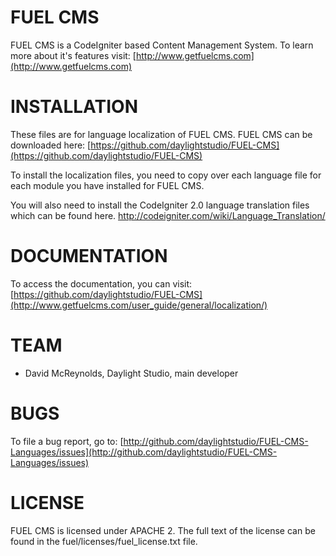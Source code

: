 # FUEL CMS
FUEL CMS is a CodeIgniter based Content Management System. To learn more about
it's features visit:
[http://www.getfuelcms.com](http://www.getfuelcms.com)


# INSTALLATION
These files are for language localization of FUEL CMS. 
FUEL CMS can be downloaded here:
[https://github.com/daylightstudio/FUEL-CMS](https://github.com/daylightstudio/FUEL-CMS)

To install the localization files, you need to copy 
over each language file for each module you have installed for 
FUEL CMS.

You will also need to install the CodeIgniter 2.0 language
translation files which can be found here.
http://codeigniter.com/wiki/Language_Translation/


# DOCUMENTATION
To access the documentation, you can visit:
[https://github.com/daylightstudio/FUEL-CMS](http://www.getfuelcms.com/user_guide/general/localization/)


# TEAM
* David McReynolds, Daylight Studio, main developer


# BUGS
To file a bug report, go to:
[http://github.com/daylightstudio/FUEL-CMS-Languages/issues](http://github.com/daylightstudio/FUEL-CMS-Languages/issues)


# LICENSE
FUEL CMS is licensed under APACHE 2. The full text of the license can be found 
in the fuel/licenses/fuel_license.txt file.

